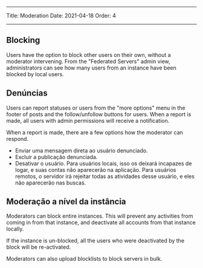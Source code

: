 - - -
Title: Moderation Date: 2021-04-18 Order: 4
- - -

## Blocking
Users have the option to block other users on their own, without a moderator intervening. From the "Federated Servers" admin view, administrators can see how many users from an instance have been blocked by local users.

## Denúncias
Users can report statuses or users from the "more options" menu in the footer of posts and the follow/unfollow buttons for users. When a report is made, all users with admin permissions will receive a notification.

When a report is made, there are a few options how the moderator can respond.
- Enviar uma mensagem direta ao usuário denunciado.
- Excluir a publicação denunciada.
- Desativar o usuário. Para usuários locais, isso os deixará incapazes de logar, e suas contas não aparecerão na aplicação. Para usuários remotos, o servidor irá rejeitar todas as atividades desse usuário, e eles não aparecerão nas buscas.

## Moderação a nível da instância
Moderators can block entire instances. This will prevent any activities from coming in from that instance, and deactivate all accounts from that instance locally.

If the instance is un-blocked, all the users who were deactivated by the block will be re-activated.

Moderators can also upload blocklists to block servers in bulk.
